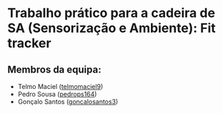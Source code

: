 # Trabalho prático para a cadeira de SA (Sensorização e Ambiente): Fit tracker

## Membros da equipa:

* Telmo Maciel ([telmomaciel9](https://github.com/telmomaciel9))
* Pedro Sousa ([pedrops164](https://github.com/pedrops164))
* Gonçalo Santos ([goncalosantos3](https://github.com/goncalosantos3))

